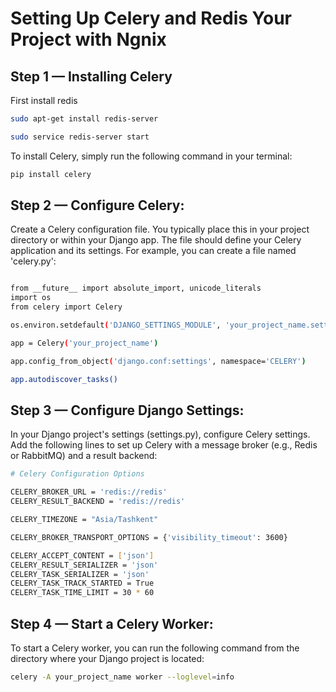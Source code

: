 # Setting Up Celery and Redis Your Project with Ngnix
## Step 1 — Installing Celery

First install redis 

```bash
sudo apt-get install redis-server
```

```bash
sudo service redis-server start
```

To install Celery, simply run the following command in your terminal:

```bash
pip install celery
```

## Step 2 — Configure Celery:
Create a Celery configuration file. You typically place this in your project directory or within your Django app. The file should define your Celery application and its settings. For example, you can create a file named 'celery.py':
```bash

from __future__ import absolute_import, unicode_literals
import os
from celery import Celery

os.environ.setdefault('DJANGO_SETTINGS_MODULE', 'your_project_name.settings')

app = Celery('your_project_name')

app.config_from_object('django.conf:settings', namespace='CELERY')

app.autodiscover_tasks()
```
## Step 3 — Configure Django Settings: 
In your Django project's settings (settings.py), configure Celery settings. Add the following lines to set up Celery with a message broker (e.g., Redis or RabbitMQ) and a result backend:

```bash
# Celery Configuration Options

CELERY_BROKER_URL = 'redis://redis'
CELERY_RESULT_BACKEND = 'redis://redis'

CELERY_TIMEZONE = "Asia/Tashkent"

CELERY_BROKER_TRANSPORT_OPTIONS = {'visibility_timeout': 3600}

CELERY_ACCEPT_CONTENT = ['json']
CELERY_RESULT_SERIALIZER = 'json'
CELERY_TASK_SERIALIZER = 'json'
CELERY_TASK_TRACK_STARTED = True
CELERY_TASK_TIME_LIMIT = 30 * 60
```

## Step 4 — Start a Celery Worker: 
To start a Celery worker, you can run the following command from the directory where your Django project is located:
```bash
celery -A your_project_name worker --loglevel=info
```


